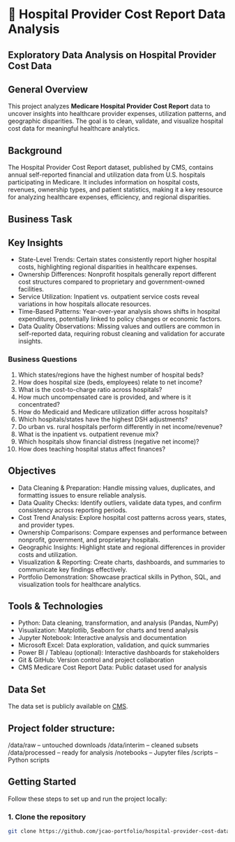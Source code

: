 # 🏥 Hospital Provider Cost Report Data Analysis
## Exploratory Data Analysis on Hospital Provider Cost Data

## General Overview
This project analyzes **Medicare Hospital Provider Cost Report** data to uncover insights into healthcare provider expenses, utilization patterns, and geographic disparities. The goal is to clean, validate, and visualize hospital cost data for meaningful healthcare analytics.

## Background
The Hospital Provider Cost Report dataset, published by CMS, contains annual self-reported financial and utilization data from U.S. hospitals participating in Medicare. It includes information on hospital costs, revenues, ownership types, and patient statistics, making it a key resource for analyzing healthcare expenses, efficiency, and regional disparities.

## Business Task

## Key Insights
- State-Level Trends: Certain states consistently report higher hospital costs, highlighting regional disparities in healthcare expenses.
- Ownership Differences: Nonprofit hospitals generally report different cost structures compared to proprietary and government-owned facilities.
- Service Utilization: Inpatient vs. outpatient service costs reveal variations in how hospitals allocate resources.
- Time-Based Patterns: Year-over-year analysis shows shifts in hospital expenditures, potentially linked to policy changes or economic factors.
- Data Quality Observations: Missing values and outliers are common in self-reported data, requiring robust cleaning and validation for accurate insights.
### Business Questions
1. Which states/regions have the highest number of hospital beds?
2. How does hospital size (beds, employees) relate to net income?
3. What is the cost-to-charge ratio across hospitals?
4. How much uncompensated care is provided, and where is it concentrated?
5. How do Medicaid and Medicare utilization differ across hospitals?
6. Which hospitals/states have the highest DSH adjustments?
7. Do urban vs. rural hospitals perform differently in net income/revenue?
8. What is the inpatient vs. outpatient revenue mix?
9. Which hospitals show financial distress (negative net income)?
10. How does teaching hospital status affect finances?

## Objectives
- Data Cleaning & Preparation: Handle missing values, duplicates, and formatting issues to ensure reliable analysis.
- Data Quality Checks: Identify outliers, validate data types, and confirm consistency across reporting periods.
- Cost Trend Analysis: Explore hospital cost patterns across years, states, and provider types.
- Ownership Comparisons: Compare expenses and performance between nonprofit, government, and proprietary hospitals.
- Geographic Insights: Highlight state and regional differences in provider costs and utilization.
- Visualization & Reporting: Create charts, dashboards, and summaries to communicate key findings effectively.
- Portfolio Demonstration: Showcase practical skills in Python, SQL, and visualization tools for healthcare analytics.

## Tools & Technologies
- Python: Data cleaning, transformation, and analysis (Pandas, NumPy)
- Visualization: Matplotlib, Seaborn for charts and trend analysis
- Jupyter Notebook: Interactive analysis and documentation
- Microsoft Excel: Data exploration, validation, and quick summaries
- Power BI / Tableau (optional): Interactive dashboards for stakeholders
- Git & GitHub: Version control and project collaboration
- CMS Medicare Cost Report Data: Public dataset used for analysis

## Data Set
The data set is publicly available on [CMS](https://data.cms.gov/provider-compliance/cost-report/hospital-provider-cost-report).

## Project folder structure:
/data/raw – untouched downloads
/data/interim – cleaned subsets
/data/processed – ready for analysis
/notebooks – Jupyter files
/scripts – Python scripts

## Getting Started
Follow these steps to set up and run the project locally:  

### 1. Clone the repository  
```bash
git clone https://github.com/jcao-portfolio/hospital-provider-cost-data-analysis.git
